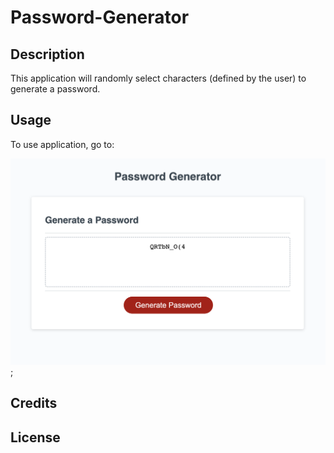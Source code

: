# Password-Generator

## Description
This application will randomly select characters (defined by the user) to generate a password.

## Usage
To use application, go to: 

![Screenshot](./Develop/Images/Screenshot%202023-03-23%20at%2010.22.45%20PM.png);

## Credits

## License
